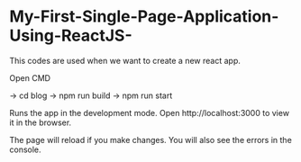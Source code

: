 # My-First-Single-Page-Application-Using-ReactJS-

This codes are used when we want to create a new react app.

Open CMD 

-> cd blog
-> npm run build
-> npm run start

Runs the app in the development mode.
Open http://localhost:3000 to view it in the browser.

The page will reload if you make changes.
You will also see the errors in the console.
